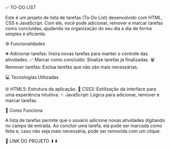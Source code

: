 ✅ TO-DO LIST

Este é um projeto de lista de tarefas (To-Do List) desenvolvido com HTML, CSS e JavaScript. Com ele, você pode adicionar, remover e marcar tarefas como concluídas, ajudando na organização do seu dia a dia de forma simples e eficiente.

⚙️ Funcionalidades

➕ Adicionar tarefas: Insira novas tarefas para manter o controle das atividades.
✅ Marcar como concluído: Sinalize tarefas já finalizadas.
🗑️ Remover tarefas: Exclua tarefas que não são mais necessárias.

💻 Tecnologias Utilizadas

🌐 HTML5: Estrutura da aplicação.
🎨 CSS3: Estilização da interface para uma experiência intuitiva.
✨ JavaScript: Lógica para adicionar, remover e marcar tarefas.

🚀 Como Funciona

A lista de tarefas permite que o usuário adicione novas atividades digitando no campo de entrada. Ao concluir uma tarefa, ela pode ser marcada como feita e, caso não seja mais necessária, pode ser removida com um clique.

🚀 LINK DO PROJETO ⬇⬇
